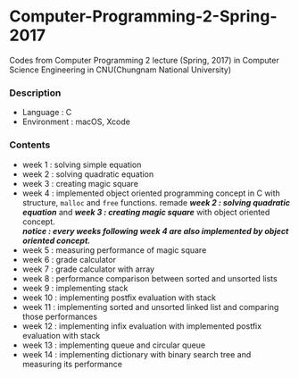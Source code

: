 # Computer-Programming-2-Spring-2017
Codes from Computer Programming 2 lecture (Spring, 2017) in Computer Science Engineering in CNU(Chungnam National University)

### Description
+ Language : C
+ Environment : macOS, Xcode

### Contents
+ week 1 : solving simple equation
+ week 2 : solving quadratic equation
+ week 3 : creating magic square
+ week 4 : implemented object oriented programming concept in C with structure, `malloc` and `free` functions. remade ***week 2 : solving quadratic equation*** and ***week 3 : creating magic square*** with object oriented concept.  
***notice : every weeks following week 4 are also implemented by object oriented concept.***
+ week 5 : measuring performance of magic square
+ week 6 : grade calculator
+ week 7 : grade calculator with array
+ week 8 : performance comparison between sorted and unsorted lists
+ week 9 : implementing stack
+ week 10 : implementing postfix evaluation with stack
+ week 11 : implementing sorted and unsorted linked list and comparing those performances
+ week 12 : implementing infix evaluation with implemented postfix evaluation with stack
+ week 13 : implementing queue and circular queue
+ week 14 : implementing dictionary with binary search tree and measuring its performance
